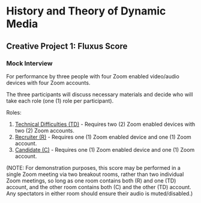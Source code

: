 # History and Theory of Dynamic Media

## Creative Project 1: Fluxus Score

### Mock Interview

For performance by three people with four Zoom enabled video/audio devices with four Zoom accounts.

The three participants will discuss necessary materials and decide who will take each role (one (1) role per participant).

Roles:
1. [Technical Difficulties (TD)](./technical_difficulties.html) - Requires two (2) Zoom enabled devices with two (2) Zoom accounts.
2. [Recruiter (R)](./recruiter.html) - Requires one (1) Zoom enabled device and one (1) Zoom account.
3. [Candidate (C)](./candidate.html) - Requires one (1) Zoom enabled device and one (1) Zoom account.

(NOTE: For demonstration purposes, this score may be performed in a single Zoom meeting via two breakout rooms, rather than two individual Zoom meetings, so long as one room contains both (R) and one (TD) account, and the other room contains both (C) and the other (TD) account. Any spectators in either room should ensure their audio is muted/disabled.)